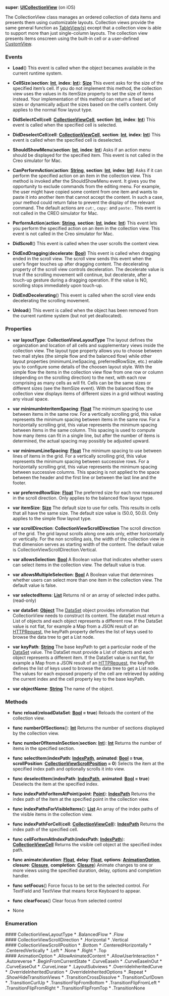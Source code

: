 **super**: **[UICollectionView](UICollectionView.md)** (on iOS)

The CollectionView class manages an ordered collection of data items and presents them using customizable layouts. Collection views provide the same general function as <a href="TableView.html">TableView(s)</a> except that a collection view is able to support more than just single-column layouts. The collection view presents items onscreen using the built-in cell or a user-defined <a href="CustomView.html">CustomView</a>.

### Events

* **Load**()
This event is called when the object becames available in the current runtime system.

* **CellSize**(**section**: **[Int](../gravity/int.md)**, **index**: **[Int](../gravity/int.md)**): <strong>[Size](Size.md)</strong> 
This event asks for the size of the specified item’s cell. If you do not implement this method, the collection view uses the values in its itemSize property to set the size of items instead. Your implementation of this method can return a fixed set of sizes or dynamically adjust the sizes based on the cell’s content. Only applies to the normal flow layout type.

* **DidSelectCell**(**cell**: **[CollectionViewCell](CollectionViewCell.md)**, **section**: **[Int](../gravity/int.md)**, **index**: **[Int](../gravity/int.md)**)
This event is called when the specified cell is selected.

* **DidDeselectCell**(**cell**: **[CollectionViewCell](CollectionViewCell.md)**, **section**: **[Int](../gravity/int.md)**, **index**: **[Int](../gravity/int.md)**)
This event is called when the specified cell is deselected.

* **ShouldShowMenu**(**section**: **[Int](../gravity/int.md)**, **index**: **[Int](../gravity/int.md)**)
Asks if an action menu should be displayed for the specified item. This event is not called in the Creo simulator for Mac.

* **CanPerformAction**(**action**: **[String](../gravity/string.md)**, **section**: **[Int](../gravity/int.md)**, **index**: **[Int](../gravity/int.md)**)
Asks if it can perform the specified action on an item in the collection view. This method is invoked after the ShouldShowMenu event. It gives you the opportunity to exclude commands from the editing menu. For example, the user might have copied some content from one item and wants to paste it into another item that cannot accept the content. In such a case, your method could return false to prevent the display of the relevant command. The default actions are <code>cut:</code>, <code>copy:</code> and <code>paste:</code>. This event is not called in the CREO simulator for Mac.

* **PerformAction**(**action**: **[String](../gravity/string.md)**, **section**: **[Int](../gravity/int.md)**, **index**: **[Int](../gravity/int.md)**)
This event lets you perform the specified action on an item in the collection view. This event is not called in the Creo simulator for Mac.

* **DidScroll**()
This event is called when the user scrolls the content view.

* **DidEndDragging**(**decelerate**: **[Bool](../gravity/bool.md)**)
This event is called when dragging ended in the scroll view. The scroll view sends this event when the user’s finger touches up after dragging content. The decelerating property of the scroll view controls deceleration. The decelerate value is true if the scrolling movement will continue, but decelerate, after a touch-up gesture during a dragging operation. If the value is NO, scrolling stops immediately upon touch-up.

* **DidEndDecelerating**()
This event is called when the scroll view ends decelerating the scrolling movement.

* **Unload**()
This event is called when the object has been removed from the current runtime system (but not yet deallocated).



### Properties

* **var** **layoutType**: **CollectionViewLayoutType**
The layout defines the organization and location of all cells and supplementary views inside the collection view. The layout type property allows you to choose between two mail styles (the simple flow and the balanced flow) while other layout properties (minimumLineSpacing, preferredRowSize, etc.) enable you to configure some details of the choosen layout style.
With the simple flow the items in the collection view flow from one row or column (depending on the scrolling direction) to the next, with each row comprising as many cells as will fit.  Cells can be the same sizes or different sizes (see the ItemSize event).
With the balanced flow, the collection view displays items of different sizes in a grid without wasting any visual space.

* **var** **minimumInteritemSpacing**: **[Float](../gravity/float.md)**
The minimum spacing to use between items in the same row. For a vertically scrolling grid, this value represents the minimum spacing between items in the same row. For a horizontally scrolling grid, this value represents the minimum spacing between items in the same column. This spacing is used to compute how many items can fit in a single line, but after the number of items is determined, the actual spacing may possibly be adjusted upward.

* **var** **minimumLineSpacing**: **[Float](../gravity/float.md)**
The minimum spacing to use between lines of items in the grid. For a vertically scrolling grid, this value represents the minimum spacing between successive rows. For a horizontally scrolling grid, this value represents the minimum spacing between successive columns. This spacing is not applied to the space between the header and the first line or between the last line and the footer.

* **var** **preferredRowSize**: **[Float](../gravity/float.md)**
The preferred size for each row measured in the scroll direction. Only applies to the balanced flow layout type.

* **var** **itemSize**: **[Size](Size.md)**
The default size to use for cells. This results in cells that all have the same size. The default size value is (50.0, 50.0). Only applies to the simple flow layout type.

* **var** **scrollDirection**: **CollectionViewScrollDirection**
The scroll direction of the grid. The grid layout scrolls along one axis only, either horizontally or vertically. For the non scrolling axis, the width of the collection view in that dimension serves as starting width of the content. The default value is CollectionViewScrollDirection.Vertical.

* **var** **allowsSelection**: **[Bool](../gravity/bool.md)**
A Boolean value that indicates whether users can select items in the collection view. The default value is true.

* **var** **allowsMultipleSelection**: **[Bool](../gravity/bool.md)**
A Boolean value that determines whether users can select more than one item in the collection view. The default value is false.

* **var** **selectedItems**: **[List](../gravity/list.md)**
Returns nil or an array of selected index paths. \(read-only\)

* **var** **dataSet**: **[Object](../gravity/object.md)**
The <a href="DataSet.html">DataSet</a> object provides information that CollectionView needs to construct its content. The dataSet must return a List of objects and each object represents a different row. If the DataSet value is not flat, for example a Map from a JSON result of an <a href="HTTPRequest.html">HTTPRequest</a>, the keyPath property defines the list of keys used to browse the data tree to get a List node.

* **var** **keyPath**: **[String](../gravity/string.md)**
The base keyPath to get a particular node of the <a href="DataSet.html">DataSet</a> value. The DataSet must provide a List of objects and each object represents a different item. If the DataSet value is not flat, for example a Map from a JSON result of an <a href="HTTPRequest.html">HTTPRequest</a>, the keyPath defines the list of keys used to browse the data tree to get a List node. The values for each exposed property of the cell are retrieved by adding the current index and the cell property key to the base keyPath.

* **var** **objectName**: **[String](../gravity/string.md)**
The name of the object.



### Methods

* **func** **reload**(**reloadDataSet**: **[Bool](../gravity/bool.md) = true**)
Reloads the content of the collection view.

* **func** **numberOfSections**(): <strong>[Int](../gravity/int.md)</strong> 
Returns the number of sections displayed by the collection view.

* **func** **numberOfItemsInSection**(**section**: **[Int](../gravity/int.md)**): <strong>[Int](../gravity/int.md)</strong> 
Returns the number of items in the specified section.

* **func** **selectItem**(**indexPath**: **[IndexPath](IndexPath.md)**, **animated**: **[Bool](../gravity/bool.md) = true**, **scrollPosition**: **<a href="#_enum_CollectionViewScrollPosition">CollectionViewScrollPosition</a> = 0**)
Selects the item at the specified index path and optionally scrolls it into view.

* **func** **deselectItem**(**indexPath**: **[IndexPath](IndexPath.md)**, **animated**: **[Bool](../gravity/bool.md) = true**)
Deselects the item at the specified index.

* **func** **indexPathForItemAtPoint**(**point**: **[Point](Point.md)**): <strong>[IndexPath](IndexPath.md)</strong> 
Returns the index path of the item at the specified point in the collection view.

* **func** **indexPathsForVisibleItems**(): <strong>[List](../gravity/list.md)</strong> 
An array of the index paths of the visible items in the collection view.

* **func** **indexPathForCell**(**cell**: **[CollectionViewCell](CollectionViewCell.md)**): <strong>[IndexPath](IndexPath.md)</strong> 
Returns the index path of the specified cell.

* **func** **cellForItemAtIndexPath**(**indexPath**: **[IndexPath](IndexPath.md)**): <strong>[CollectionViewCell](CollectionViewCell.md)</strong> 
Returns the visible cell object at the specified index path.

* **func** **animate**(**duration**: **[Float](../gravity/float.md)**, **delay**: **[Float](../gravity/float.md)**, **options**: **<a href="#_enum_AnimationOption">AnimationOption</a>**, **closure**: **[Closure](../gravity/closure.md)**, **completion**: **[Closure](../gravity/closure.md)**)
Animate changes to one or more views using the specified duration, delay, options and completion handler.

* **func** **setFocus**()
Force focus to be set to the selected control. For TextField and TextView that means force Keyboard to appear.

* **func** **clearFocus**()
Clear focus from selected control



* None

### Enumeration

<div name="_enum_CollectionViewLayoutType"></div>
#### CollectionViewLayoutType
 * .BalancedFlow
 * .Flow

<div name="_enum_CollectionViewScrollDirection"></div>
#### CollectionViewScrollDirection
 * .Horizontal
 * .Vertical

<div name="_enum_CollectionViewScrollPosition"></div>
#### CollectionViewScrollPosition
 * .Bottom
 * .CenteredHorizontally
 * .CenteredVertically
 * .Left
 * .None
 * .Right
 * .Top

<div name="_enum_AnimationOption"></div>
#### AnimationOption
 * .AllowAnimatedContent
 * .AllowUserInteraction
 * .Autoreverse
 * .BeginFromCurrentState
 * .CurveEaseIn
 * .CurveEaseInOut
 * .CurveEaseOut
 * .CurveLinear
 * .LayoutSubviews
 * .OverrideInheritedCurve
 * .OverrideInheritedDuration
 * .OverrideInheritedOptions
 * .Repeat
 * .ShowHideTransitionViews
 * .TransitionCrossDissolve
 * .TransitionCurlDown
 * .TransitionCurlUp
 * .TransitionFlipFromBottom
 * .TransitionFlipFromLeft
 * .TransitionFlipFromRight
 * .TransitionFlipFromTop
 * .TransitionNone



